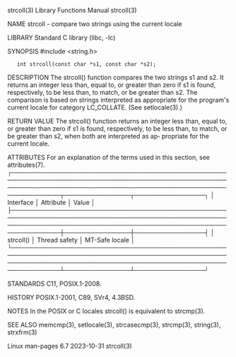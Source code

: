strcoll(3)                                                                                Library Functions Manual                                                                               strcoll(3)

NAME
       strcoll - compare two strings using the current locale

LIBRARY
       Standard C library (libc, -lc)

SYNOPSIS
       #include <string.h>

       int strcoll(const char *s1, const char *s2);

DESCRIPTION
       The  strcoll()  function compares the two strings s1 and s2.  It returns an integer less than, equal to, or greater than zero if s1 is found, respectively, to be less than, to match, or be greater
       than s2.  The comparison is based on strings interpreted as appropriate for the program's current locale for category LC_COLLATE.  (See setlocale(3).)

RETURN VALUE
       The strcoll() function returns an integer less than, equal to, or greater than zero if s1 is found, respectively, to be less than, to match, or be greater than s2, when both are interpreted as ap‐
       propriate for the current locale.

ATTRIBUTES
       For an explanation of the terms used in this section, see attributes(7).
       ┌─────────────────────────────────────────────────────────────────────────────────────────────────────────────────────────────────────────────────────────────────┬───────────────┬────────────────┐
       │ Interface                                                                                                                                                       │ Attribute     │ Value          │
       ├─────────────────────────────────────────────────────────────────────────────────────────────────────────────────────────────────────────────────────────────────┼───────────────┼────────────────┤
       │ strcoll()                                                                                                                                                       │ Thread safety │ MT-Safe locale │
       └─────────────────────────────────────────────────────────────────────────────────────────────────────────────────────────────────────────────────────────────────┴───────────────┴────────────────┘

STANDARDS
       C11, POSIX.1-2008.

HISTORY
       POSIX.1-2001, C89, SVr4, 4.3BSD.

NOTES
       In the POSIX or C locales strcoll() is equivalent to strcmp(3).

SEE ALSO
       memcmp(3), setlocale(3), strcasecmp(3), strcmp(3), string(3), strxfrm(3)

Linux man-pages 6.7                                                                              2023-10-31                                                                                      strcoll(3)
